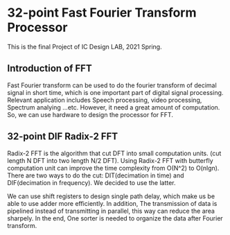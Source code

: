 # 32-point Fast Fourier Transform Processor #

This is the final Project of IC Design LAB, 2021 Spring.

## Introduction of FFT ###

Fast Fourier transform can be used to do the fourier transform of decimal signal in short time, which is one important part of digital signal processing. Relevant application includes Speech processing, video processing, Spectrum analying ...etc. However, it need a great amount of computation. So, we can use hardware to design the processor for FFT.

## 32-point DIF Radix-2 FFT ##

Radix-2 FFT is the algorithm that cut DFT into small computation units. (cut length N DFT into two length N/2 DFT). Using Radix-2 FFT with butterfly computation unit can improve the time complexity from O(N^2) to O(nlgn). There are two ways to do the cut: DIT(decimation in time) and DIF(decimation in frequency). We decided to use the latter. 

We can use shift registers to design single path delay, which make us be able to use adder more efficiently. In addition, The transmission of data is pipelined instead of transmitting in parallel, this way can reduce the area sharpely. In the end, One sorter is needed to organize the data after Fourier transform.
